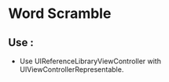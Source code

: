 # Word Scramble

## Use :
- Use UIReferenceLibraryViewController with UIViewControllerRepresentable.
